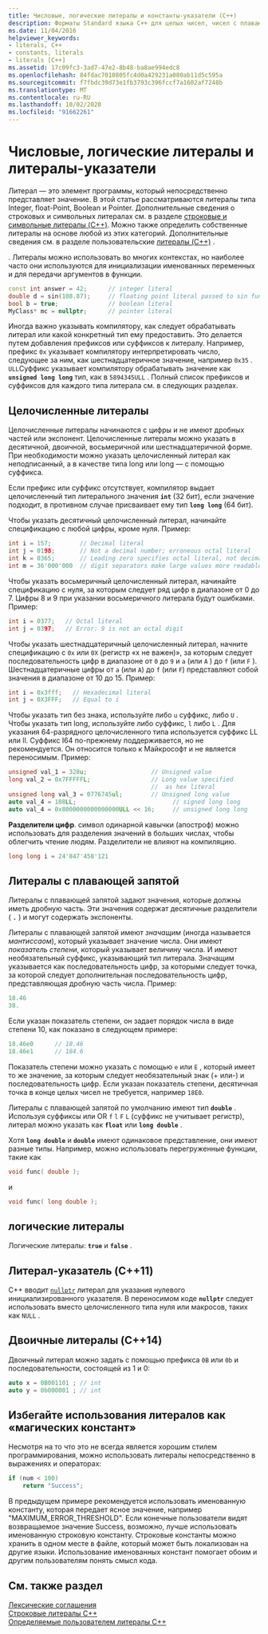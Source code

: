```yaml
---
title: Числовые, логические литералы и константы-указатели (C++)
description: Форматы Standard языка C++ для целых чисел, чисел с плавающей запятой, логических значений и литералов-указателей.
ms.date: 11/04/2016
helpviewer_keywords:
- literals, C++
- constants, literals
- literals [C++]
ms.assetid: 17c09fc3-3ad7-47e2-8b48-ba8ae994edc8
ms.openlocfilehash: 84fdac7010805fc4d0a429231a080ab11d5c595a
ms.sourcegitcommit: f7fbdc39d73e1fb3793c396fccf7a1602af7248b
ms.translationtype: MT
ms.contentlocale: ru-RU
ms.lasthandoff: 10/02/2020
ms.locfileid: "91662261"
---
```

# <a name="numeric-boolean-and-pointer-literals"></a>Числовые, логические литералы и литералы-указатели

Литерал — это элемент программы, который непосредственно представляет значение. В этой статье рассматриваются литералы типа Integer, float-Point, Boolean и Pointer. Дополнительные сведения о строковых и символьных литералах см. в разделе [строковые и символьные литералы (C++)](../cpp/string-and-character-literals-cpp.md). Можно также определить собственные литералы на основе любой из этих категорий. Дополнительные сведения см. в разделе пользовательские [литералы (C++)](../cpp/user-defined-literals-cpp.md) .

. Литералы можно использовать во многих контекстах, но наиболее часто они используются для инициализации именованных переменных и для передачи аргументов в функции.

```cpp
const int answer = 42;      // integer literal
double d = sin(108.87);     // floating point literal passed to sin function
bool b = true;              // boolean literal
MyClass* mc = nullptr;      // pointer literal
```

Иногда важно указывать компилятору, как следует обрабатывать литерал или какой конкретный тип ему предоставить. Это делается путем добавления префиксов или суффиксов к литералу. Например, префикс `0x` указывает компилятору интерпретировать число, следующее за ним, как шестнадцатеричное значение, например `0x35` . `ULL`Суффикс указывает компилятору обрабатывать значение как **`unsigned long long`** тип, как в `5894345ULL` . Полный список префиксов и суффиксов для каждого типа литерала см. в следующих разделах.

## <a name="integer-literals"></a>Целочисленные литералы

Целочисленные литералы начинаются с цифры и не имеют дробных частей или экспонент. Целочисленные литералы можно указать в десятичной, двоичной, восьмеричной или шестнадцатеричной форме. При необходимости можно указать целочисленный литерал как неподписанный, а в качестве типа long или long — с помощью суффикса.

Если префикс или суффикс отсутствует, компилятор выдает целочисленный тип литерального значения **`int`** (32 бит), если значение подходит, в противном случае присваивает ему тип **`long long`** (64 бит).

Чтобы указать десятичный целочисленный литерал, начинайте спецификацию с любой цифры, кроме нуля. Пример:

```cpp
int i = 157;        // Decimal literal
int j = 0198;       // Not a decimal number; erroneous octal literal
int k = 0365;       // Leading zero specifies octal literal, not decimal
int m = 36'000'000  // digit separators make large values more readable
```

Чтобы указать восьмеричный целочисленный литерал, начинайте спецификацию с нуля, за которым следует ряд цифр в диапазоне от 0 до 7. Цифры 8 и 9 при указании восьмеричного литерала будут ошибками. Пример:

```cpp
int i = 0377;   // Octal literal
int j = 0397;   // Error: 9 is not an octal digit
```

Чтобы указать шестнадцатеричный целочисленный литерал, начните спецификацию с `0x` или `0X` (регистр «x не важен)», за которым следует последовательность цифр в диапазоне от `0` до `9` и `a` (или `A` ) до `f` (или `F` ). Шестнадцатеричные цифры от `a` (или `A`) до `f` (или `F`) представляют собой значения в диапазоне от 10 до 15. Пример:

```cpp
int i = 0x3fff;   // Hexadecimal literal
int j = 0X3FFF;   // Equal to i
```

Чтобы указать тип без знака, используйте либо `u` суффикс, либо `U` . Чтобы указать тип long, используйте либо суффикс, `l` либо `L` . Для указания 64-разрядного целочисленного типа используется суффикс LL или ll. Суффикс I64 по-прежнему поддерживается, но не рекомендуется. Он относится только к Майкрософт и не является переносимым. Пример:

```cpp
unsigned val_1 = 328u;                  // Unsigned value
long val_2 = 0x7FFFFFL;                 // Long value specified
                                        //  as hex literal
unsigned long val_3 = 0776745ul;        // Unsigned long value
auto val_4 = 108LL;                           // signed long long
auto val_4 = 0x8000000000000000ULL << 16;     // unsigned long long
```

**Разделители цифр**. символ одинарной кавычки (апостроф) можно использовать для разделения значений в больших числах, чтобы облегчить чтение людям. Разделители не влияют на компиляцию.

```cpp
long long i = 24'847'458'121
```

## <a name="floating-point-literals"></a>Литералы с плавающей запятой

Литералы с плавающей запятой задают значения, которые должны иметь дробную часть. Эти значения содержат десятичные разделители ( **`.`** ) и могут содержать экспоненты.

Литералы с плавающей запятой имеют *значащим* (иногда называется *мантиссаом*), который указывает значение числа. Они имеют *показатель степени*, который указывает величину числа. И имеют необязательный суффикс, указывающий тип литерала. Значащим указывается как последовательность цифр, за которыми следует точка, за которой следует дополнительная последовательность цифр, представляющая дробную часть числа. Пример:

```cpp
18.46
38.
```

Если указан показатель степени, он задает порядок числа в виде степени 10, как показано в следующем примере:

```cpp
18.46e0      // 18.46
18.46e1      // 184.6
```

Показатель степени можно указать с помощью `e` или `E` , который имеет то же значение, за которым следует необязательный знак (+ или-) и последовательность цифр.  Если указан показатель степени, десятичная точка в конце целых чисел не требуется, например `18E0`.

Литералы с плавающей запятой по умолчанию имеют тип **`double`** . Используя суффиксы или OR `f` `l` `F` `L` (суффикс не учитывает регистр), литерал можно указать как **`float`** или **`long double`** .

Хотя **`long double`** и **`double`** имеют одинаковое представление, они имеют разные типы. Например, можно использовать перегруженные функции, такие как

```cpp
void func( double );
```

и

```cpp
void func( long double );
```

## <a name="boolean-literals"></a>логические литералы

Логические литералы: **`true`** и **`false`** .

## <a name="pointer-literal-c11"></a>Литерал-указатель (C++11)

C++ вводит [`nullptr`](../cpp/nullptr.md) литерал для указания нулевого инициализированного указателя. В переносимом коде **`nullptr`** следует использовать вместо целочисленного типа нуля или макросов, таких как `NULL` .

## <a name="binary-literals-c14"></a>Двоичные литералы (C++14)

Двоичный литерал можно задать с помощью префикса `0B` или `0b` и последовательности, состоящей из 1 и 0:

```cpp
auto x = 0B001101 ; // int
auto y = 0b000001 ; // int
```

## <a name="avoid-using-literals-as-magic-constants"></a>Избегайте использования литералов как «магических констант»

Несмотря на то что это не всегда является хорошим стилем программирования, можно использовать литералы непосредственно в выражениях и операторах:

```cpp
if (num < 100)
    return "Success";
```

В предыдущем примере рекомендуется использовать именованную константу, которая передает ясное значение, например "MAXIMUM_ERROR_THRESHOLD". Если конечные пользователи видят возвращаемое значение Success, возможно, лучше использовать именованную строковую константу. Строковые константы можно хранить в одном месте в файле, который может быть локализован на другие языки. Использование именованных констант помогает обоим и другим пользователям понять смысл кода.

## <a name="see-also"></a>См. также раздел

[Лексические соглашения](../cpp/lexical-conventions.md)<br/>
[Строковые литералы C++](../cpp/string-and-character-literals-cpp.md)<br/>
[Определяемые пользователем литералы C++](../cpp/user-defined-literals-cpp.md)
